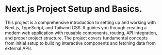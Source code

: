 # Next.js Project Setup and Basics.

This project is a comprehensive introduction to setting up and working with Next.js, TypeScript, and Tailwind CSS. 
It guides you through creating a modern web application with reusable components, routing, API integration, and proper project structure. 
The project covers fundamental concepts from initial setup to building interactive components and fetching data from external APIs
